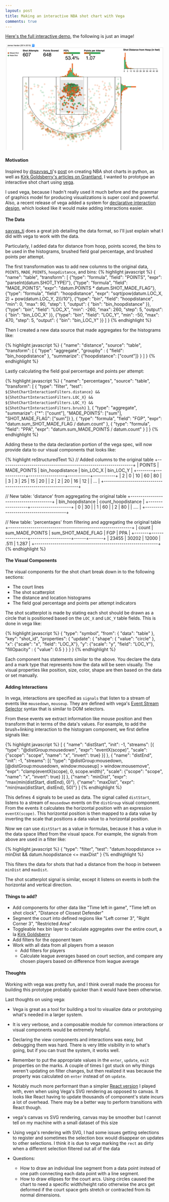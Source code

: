 ```yaml
---
layout: post
title: Making an interactive NBA shot chart with Vega
comments: true
---
```


[Here's the full interactive demo](/demos/nba-shot-chart-vega), the following is just an image!

[![James Harden Shots in the Free Throw area](/public/images/shot-chart-harden-screen-shot.png)](/demos/nba-shot-chart-vega)

#### Motivation

Inspired by [@savvas_tj](https://twitter.com/savvas_tj)'s
[post](http://savvastjortjoglou.com/nba-shot-sharts.html#Plotting-the-Shot-Chart-Data)
on creating NBA shot charts in python, as well as
[Kirk Goldsberry's articles on Grantland](https://grantland.com/the-triangle/golden-state-warriors-illustrated/),
I wanted to prototype an interactive shot chart using [vega](http://vega.github.io/vega/).

I used vega, because I hadn't really used it much before and the
grammar of graphics model for producing visualizations is super cool
and powerful. Also, a recent release of vega added a system for
[declarative interaction design](https://idl.cs.washington.edu/papers/reactive-vega/),
which looked like it would make adding interactions easier.

#### The Data

[savvas_tj](http://savvastjortjoglou.com/nba-shot-sharts.html#Getting-the-data)
does a great job detailing the data format, so I'll just explain what
I did with vega to work with the data.

Particularly, I added data for distance from hoop, points
scored, the bins to be used in the histograms, brushed field goal
percentage, and brushed points per attempt.

The first transformation was to add new columns to the original data, `POINTS`, `MADE_POINTS`, `hoopdistance`, and bins:
{% highlight javascript %}
{
  "name": "table",
  "transform": [
    {"type": "formula", "field": "POINTS", "expr": "parseInt(datum.SHOT_TYPE)"},
    {"type": "formula", "field": "MADE_POINTS", "expr": "datum.POINTS * datum.SHOT_MADE_FLAG"},
    {"type": "formula", "field": "hoopdistance", "expr": "sqrt(pow(datum.LOC_X, 2) + pow(datum.LOC_Y, 2))/10"},
    {"type": "bin", "field": "hoopdistance", "min": 0, "max": 90, "step": 1, "output": { "bin": "bin_hoopdistance" }},
    {"type": "bin", "field": "LOC_X", "min": -260, "max": 260, "step": 5, "output": { "bin": "bin_LOC_X" }},
    {"type": "bin", "field": "LOC_Y", "min": -50,  "max": 470, "step": 5, "output": { "bin": "bin_LOC_Y" }}
  ]
}
{% endhighlight %}

Then I created a new data source that made aggregates for the histograms like:

{% highlight javascript %}
{
  "name": "distance",
  "source": "table",
  "transform": [
    {
      "type": "aggregate",
      "groupby" : { "field": "bin_hoopdistance" },
      "summarize": {"hoopdistance": ["count"]}
    }
  ]
}
{% endhighlight %}

Lastly calculating the field goal percentage and points per attempt:

{% highlight javascript %}
{
  "name": "percentages",
  "source": "table",
  "transform": [
    {
      "type": "filter",
      "test":  `${ShotChartInteractionFilters.distance} && ${ShotChartInteractionFilters.LOC_X} && ${ShotChartInteractionFilters.LOC_Y} && ${ShotChartInteractionFilters.brush}`
    },
    {
      "type": "aggregate",
      "summarize": {"*": ["count"], "MADE_POINTS": ["sum"], "SHOT_MADE_FLAG": ["sum"]}
    },
    {
      "type": "formula",
      "field": "FGP",
      "expr": "datum.sum_SHOT_MADE_FLAG / datum.count"
    },
    {
      "type": "formula",
      "field": "PPA",
      "expr": "datum.sum_MADE_POINTS / datum.count"
    }
  ]
}
{% endhighlight %}

Adding these to the data declaration portion of the vega spec, will
now provide data to our visual components that looks like:

{% highlight reStructuredText %}
// Added columns to the original table
+-----------------------------------------------------------------+
| POINTS | MADE_POINTS | bin_hoopdistance | bin_LOC_X | bin_LOC_Y |
+--------+-------------+------------------+-----------+-----------+
| 2      | 0           | 10               | 60        | 80        |
| 3      | 3           | 25               | 15        | 20        |
| 2      | 2           | 20               | 16        | 12        |
| ...                                                             |
+-----------------------------------------------------------------+


// New table: 'distance' from aggregating the original table
+---------------------------------------+
| bin_hoopdistance | count_hoopdistance |
+------------------+--------------------+
| 0                | 30                 |
| 1                | 60                 |
| 2                | 80                 |
| ....                                  |
+---------------------------------------+

// New table: 'percentages' from filtering and aggregating the original table
+-------------------------------------------------------------+
| count | sum_MADE_POINTS | sum_SHOT_MADE_FLAG | FGP  | PPA   |
+-------+-----------------+--------------------+------+-------+
| 23455 | 30202           | 12000              | .511 | 1.287 |
+-------------------------------------------------------------+
{% endhighlight %}

#### The Visual Components

The visual components for the shot chart break down in to the
following sections:

* The court lines
* The shot scatterplot
* The distance and location histograms
* The field goal percentage and points per attempt indicators

The shot scatterplot is made by stating each shot should be drawn as a
circle that is positioned based on the `LOC_X` and `LOC_Y` table
fields. This is done in vega like:

{% highlight javascript %}
{
  "type": "symbol",
  "from": {
    "data": "table"
  },
  "key": "shot_id",
  "properties": {
    "update": {
      "shape": { "value": "circle" },
      "x": {"scale": "x", "field": "LOC_X"},
      "y": {"scale": "y", "field": "LOC_Y"},
      "fillOpacity" : { "value": 0.5 }
    }
  }
}
{% endhighlight %}

Each component has statements similar to the above. You declare the
data and a mark type that represents how the data will be seen
visually.  The visual properties like position, size, color, shape are
then based on the data or set manually.

#### Adding Interactions

In vega, interactions are specified as `signals` that listen to a
stream of events like `mousedown`, `mouseup`.  They are defined with vega's
[Event Stream Selector](https://github.com/vega/vega/wiki/Signals#event-stream-selectors)
syntax that is similar to DOM selectors.

From these events we extract information like mouse position and then
transform that in terms of the data's values. For example, to add the
brush+linking interaction to the histogram component, we first define
signals like:

{% highlight javascript %}
[
    {
      "name": "distStart",
      "init": -1,
      "streams": [{
        "type": "@distGroup:mousedown",
        "expr": "eventX(scope)",
        "scale": {"scope": "scope", "name": "x", "invert": true}
      }]
    },
    {
      "name": "distEnd",
      "init": -1,
      "streams": [{
        "type": "@distGroup:mousedown, [@distGroup:mousedown, window:mouseup] > window:mousemove",
        "expr": "clamp(eventX(scope), 0, scope.width)",
        "scale": {"scope": "scope", "name": "x", "invert": true}
      }]
    },
    {"name": "minDist", "expr": "max(min(distStart, distEnd), 0)"},
    {"name": "maxDist", "expr": "min(max(distStart, distEnd), 50)"}
]
{% endhighlight %}

This defines 4 signals to be used as data.  The signal called
`distStart`, listens to a stream of `mousedown` events on the
`distGroup` visual component.  From the events it calculates the
horizontal position with an expression `eventX(scope)`. This
horizontal position is then mapped to a data value by inverting the
scale that positions a data value to a horizontal position.

Now we can use `distStart` as a value in formulas, because it has a
value in the data space lifted from the visual space.  For example,
the signals from above are used in a filter like:

{% highlight javascript %}
{
  "type": "filter",
  "test": "datum.hoopdistance >= minDist && datum.hoopdistance <= maxDist"
}
{% endhighlight %}

This filters the data for shots that had a distance from the hoop in
between `minDist` and `maxDist`.

The shot scatterplot signal is similar, except it listens on events in
both the horizontal and vertical direction.

#### Things to add?

* Add components for other data like "Time left in game", "Time left on shot clock", "Distance of Closest Defender"
* Segment the court into defined regions like "Left corner 3", "Right Corner 3", "Restricted Area"
* Toggleable hex bin layer to calculate aggregates over the entire court, a la [Kirk Goldsberry](https://grantland.com/the-triangle/golden-state-warriors-illustrated/)
* Add filters for the opponent team
* Work with all data from all players from a season
  * Add filters for players
  * Calculate league averages based on court section, and compare any
    chosen players based on difference from league average

#### Thoughts

Working with vega was pretty fun, and I think overall made the process
for building this prototype probably quicker than it would have been
otherwise.

Last thoughts on using vega:

* Vega is great as a tool for building a tool to visualize data or
  prototyping what's needed in a larger system.

* It is very verbose, and a composable module for common interactions
  or visual components would be extremely helpful.

* Declaring the view components and interactions was easy, but
  debugging them was hard. There is very little visibility in to
  what's going, but if you can trust the system, it works well.

* Remember to put the appropriate values in the `enter`, `update`,
  `exit` properties on the marks. A couple of times I got stuck on why
  things weren't updating on filter changes, but then realized it was
  because the property was calculated on `enter` instead of on
  `update`.

* Notably much more performant than a simpler
  [React version](/demos/nba-shot-chart) I played with, even when
  using Vega's SVG rendering as opposed to canvas. It looks like React
  having to update thousands of component's state incurs a lot of
  overhead. There may be a better way to perform transitions with React though.

* vega's canvas vs SVG rendering, canvas may be smoother
  but I cannot tell on my machine with a small dataset of this size

* Using vega's rendering with SVG, I had some issues getting
  selections to register and sometimes the selection box would
  disappear on updates to other selections. I think it is due to vega
  marking the `rect` as dirty when a different selection filtered out
  all of the data

* Questions:
  * How to draw an individual line segment from a data point instead of
    one path connecting each data point with a line segment.
  * How to draw ellipses for the court arcs. Using circles caused the chart to
    need a specific width/height ratio otherwise the arcs get deformed
    if the court space gets stretch or contracted from its normal
    dimensions.
